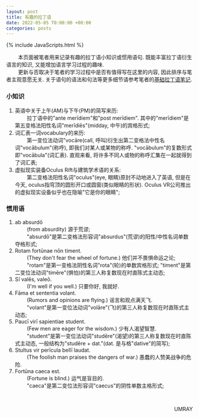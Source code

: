 ```yaml
---
layout: post
title: 有趣的拉丁语
date: 2022-05-05 T0:00:00 +00:00
categories: posts
---
```


{% include JavaScripts.html %}

&emsp;&emsp; 本页面被笔者用来记录有趣的拉丁语小知识或惯用语句. 既能丰富拉丁语衍生语言的知识, 又能增加语言学习过程的趣味.  
&emsp;&emsp; 更新与否取决于笔者的学习过程中是否有值得写在这里的内容, 因此排序与笔者主观意愿无关. 关于语句的语法和句法等更多细节请参考笔者的[基础拉丁语笔记](/posts/2022/01/29/BLatin.html).  

### 小知识 ###  
1. 英语中关于上午(AM)与下午(PM)的简写来历:  
&emsp;&emsp; 拉丁语中的"ante merīdiem"和"post merīdiem". 其中的"merīdiem"是第五变格法阳性名词"merīdiēs"(midday, 中午)的宾格形式;  
2. 词汇表一词vocabulary的来历:  
&emsp;&emsp; 第一变位法动词"vocāre(call, 呼叫)衍生出第二变格法中性名词"vocābulum"(称呼), 即我们对某人或某物的称呼. "vocābulum"的复数形式即"vocābula"(词汇表). 直观来看, 将许多不同人或物的称呼汇集在一起就得到了词汇表;  
3. 虚拟现实装备Oculus Rift与建筑学术语的关系:  
&emsp;&emsp; 第二变格法阳性名词"oculus"(eye, 眼睛)原封不动地进入了英语, 但是在今天, oculus指穹顶的圆形开口或圆窗(类似眼睛的形状). Oculus VR公司推出的虚拟现实设备似乎也在隐喻"它是你的眼睛";  

### 惯用语 ###  
1. ab absurdō  
&emsp;&emsp; (from absurdity) 源于荒谬;  
&emsp;&emsp; "absurdō"是第二变格法形容词"absurdus"(荒谬)的阳性/中性名词单数夺格形式;  
2. Rotam fortūnae nōn timent.  
&emsp;&emsp; (They don't fear the wheel of fortune.) 他们并不畏惧命运之论;  
&emsp;&emsp; "rotam"是第一变格法阴性名词"rota"(轮)的单数宾格形式; "timent"是第二变位法动词"timēre"(惧怕)的第三人称复数现在时直陈式主动态;  
3. Sī valēs, valeō.  
&emsp;&emsp; (I'm well if you well.) 只要你好, 我就好.  
4. Fāma et sententia volant.  
&emsp;&emsp; (Rumors and opinions are flying.) 谣言和观点满天飞.  
&emsp;&emsp; "volant"是第一变位法动词"volāre"(飞)的第三人称复数现在时直陈式主动态;  
5. Paucī virī sapientiae student.  
&emsp;&emsp; (Few men are eager for the wisdom.) 少有人渴望智慧.  
&emsp;&emsp; "student"是第一变位法动词"studēre"(渴望)的第三人称复数现在时直陈式主动态, 一般结构为"studēre + dat."(dat. 是与格"dative"的简写);  
6. Stultus vir perīcula bellī laudat.  
&emsp;&emsp; (The foolish man praises the dangers of war.) 愚蠢的人赞美战争的危险.  
7. Fortūna caeca est.  
&emsp;&emsp; (Fortune is blind.) 运气是盲目的.  
&emsp;&emsp; "caeca"是第二变位法形容词"caecus"的阴性单数主格形式;  

&emsp;&emsp;  
<p align="right">UMRAY</p>
